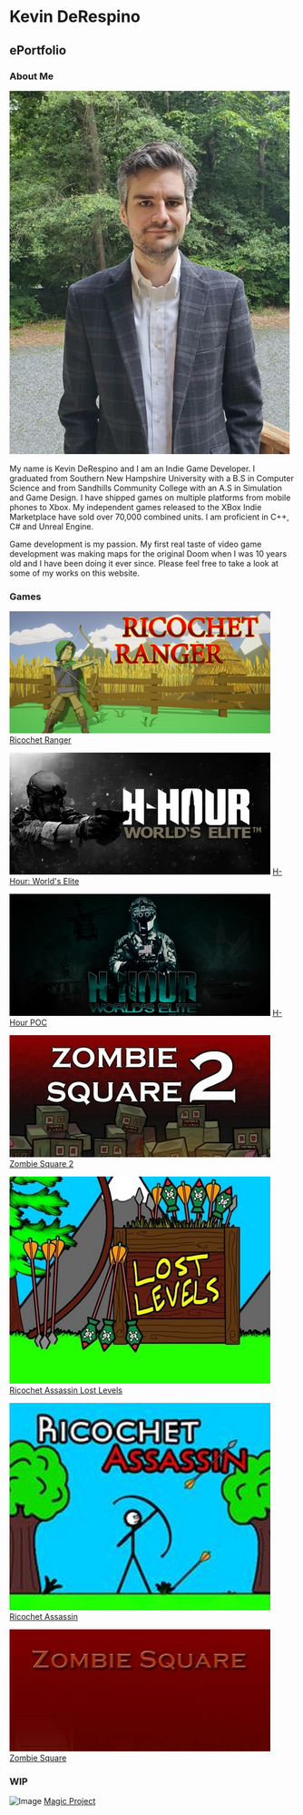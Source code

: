 # Kevin DeRespino
## ePortfolio

### About Me

![Image](images/TitleImages/KevinDeRespino.jpg)

My name is Kevin DeRespino and I am an Indie Game Developer. I graduated from Southern New Hampshire University with a B.S in Computer Science and from Sandhills Community College with an A.S in Simulation and Game Design. I have shipped games on multiple platforms from mobile phones to Xbox. My independent games released to the XBox Indie Marketplace have sold over 70,000 combined units. I am proficient in C++, C# and Unreal Engine.

Game development is my passion. My first real taste of video game development was making maps for the original Doom when I was 10 years old and I have been doing it ever since. Please feel free to take a look at some of my works on this website.

  

### Games

![Image](images/TitleImages/RicochetRanger_TitleImage.jpg)
[Ricochet Ranger](https://kevinderespino.github.io/ricochetranger)

![Image](images/TitleImages/HHour_TitleImage.jpg)
[H-Hour: World's Elite](https://kevinderespino.github.io/hhour)

![Image](images/TitleImages/HHourPOC_TitleImage.jpg)
[H-Hour POC](https://kevinderespino.github.io/hhourpoc)

![Image](images/TitleImages/ZombieSquare2_TitleImage.jpg)
[Zombie Square 2](https://kevinderespino.github.io/zombiesquare2)

![Image](images/TitleImages/RALL_TitleImage.jpg)
[Ricochet Assassin Lost Levels](https://kevinderespino.github.io/ricochetassassinll)

![Image](images/TitleImages/RA_TitleImage.jpg)
[Ricochet Assassin](https://kevinderespino.github.io/ricochetassassin)

![Image](images/TitleImages/ZombieSquare_TitleImage.jpg)
[Zombie Square](https://kevinderespino.github.io/zombiesquare)

### WIP

![Image](images/TitleImages/MagicGame_TitleImage.jpg)
[Magic Project](https://kevinderespino.github.io/magicgameproject)

